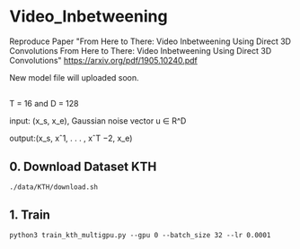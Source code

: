 # Video_Inbetweening
Reproduce Paper "From Here to There: Video Inbetweening Using Direct 3D Convolutions From Here to There: Video Inbetweening Using Direct 3D Convolutions" https://arxiv.org/pdf/1905.10240.pdf

New model file will uploaded soon.

## 
T = 16 and D = 128 

input: (x_s, x_e), Gaussian noise vector u ∈ R^D

output:(x_s, xˆ1, . . . , xˆT −2, x_e)

## 0. Download Dataset KTH
```
./data/KTH/download.sh
```

## 1. Train
```
python3 train_kth_multigpu.py --gpu 0 --batch_size 32 --lr 0.0001
```
